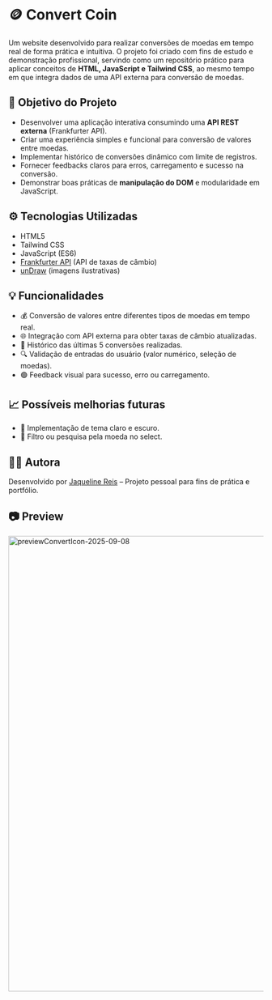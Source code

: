 # 🪙 Convert Coin

Um website desenvolvido para realizar conversões de moedas em tempo real de forma prática e intuitiva. O projeto foi criado com fins de estudo e demonstração profissional, servindo como um repositório prático para aplicar conceitos de **HTML, JavaScript e Tailwind CSS**, ao mesmo tempo em que integra dados de uma API externa para conversão de moedas.

## 📖 Objetivo do Projeto

- Desenvolver uma aplicação interativa consumindo uma **API REST externa** (Frankfurter API).
- Criar uma experiência simples e funcional para conversão de valores entre moedas.
- Implementar histórico de conversões dinâmico com limite de registros.
- Fornecer feedbacks claros para erros, carregamento e sucesso na conversão.
- Demonstrar boas práticas de **manipulação do DOM** e modularidade em JavaScript.

## ⚙️ Tecnologias Utilizadas

- HTML5
- Tailwind CSS
- JavaScript (ES6)
- [Frankfurter API](https://www.frankfurter.app/) (API de taxas de câmbio)
- [unDraw](https://undraw.co/illustrations) (imagens ilustrativas)

## 💡 Funcionalidades

- 💰 Conversão de valores entre diferentes tipos de moedas em tempo real.
- 🌐 Integração com API externa para obter taxas de câmbio atualizadas.
- 📝 Histórico das últimas 5 conversões realizadas.
- 🔍 Validação de entradas do usuário (valor numérico, seleção de moedas).
- 🟢 Feedback visual para sucesso, erro ou carregamento.

## 📈 Possíveis melhorias futuras

- 🌙 Implementação de tema claro e escuro.
- 🔎 Filtro ou pesquisa pela moeda no select.

## 👩‍💻 Autora

Desenvolvido por [Jaqueline Reis](https://github.com/jaquelinereiss) – Projeto pessoal para fins de prática e portfólio.

## 📷 Preview

<img width="1600" height="900" alt="previewConvertIcon-2025-09-08" src="https://github.com/user-attachments/assets/6bf05111-bfb1-4c7b-a5f5-3767e22fe5e3" />
